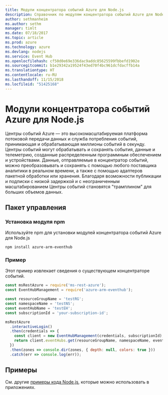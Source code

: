```yaml
---
title: Модули концентратора событий Azure для Node.js
description: Справочник по модулям концентратора событий Azure для Node.js
author: sethmanheim
ms.author: sethm
manager: timlt
ms.date: 07/18/2017
ms.topic: article
ms.prod: azure
ms.technology: azure
ms.devlang: nodejs
ms.service: Event Hub
ms.openlocfilehash: cf50d0e69e336dac9addc85625599fbbefd1902e
ms.sourcegitcommit: b1e29342a19524f43ed70f4bc961dcfdacffb14a
ms.translationtype: HT
ms.contentlocale: ru-RU
ms.lasthandoff: 11/15/2018
ms.locfileid: "51425168"
---
```

# <a name="azure-event-hub-modules-for-nodejs"></a>Модули концентратора событий Azure для Node.js

Центры событий Azure — это высокомасштабируемая платформа потоковой передачи данных и служба потребления событий, принимающая и обрабатывающая миллионы событий в секунду. Центры событий могут обрабатывать и сохранять события, данные и телеметрию, созданные распределенным программным обеспечением и устройствами. Данные, отправляемые в концентратор событий, можно преобразовывать и сохранять с помощью любого поставщика аналитики в реальном времени, а также с помощью адаптеров пакетной обработки или хранения. Благодаря возможности публикации и подписки с низкой задержкой и с неограниченным масштабированием Центры событий становятся "трамплином" для больших объемов данных.

## <a name="management-package"></a>Пакет управления

### <a name="install-the-npm-module"></a>Установка модуля npm 

Используйте npm для установки модулей концентратора событий Azure для Node.js

```bash
npm install azure-arm-eventhub
```

### <a name="example"></a>Пример

Этот пример извлекает сведения о существующем концентраторе событий.

```javascript
const msRestAzure = require('ms-rest-azure');
const EventHubManagement = require('azure-arm-eventhub');

const resourceGroupName = 'testRG';
const namespaceName = 'testNS';
const eventHubName = 'testEH';
const subscriptionId = 'your-subscription-id';

msRestAzure
  .interactiveLogin()
  .then(credentials => {
    const client = new EventHubManagement(credentials, subscriptionId);
    return client.eventHubs.get(resourceGroupName, namespaceName, eventHubName);
  })
  .then(zones => console.dir(zones, { depth: null, colors: true }))
  .catch(err => console.log(err));
```

## <a name="samples"></a>Примеры

См. другие [примеры кода Node.js](https://azure.microsoft.com/resources/samples/?platform=nodejs), которые можно использовать в приложениях.
